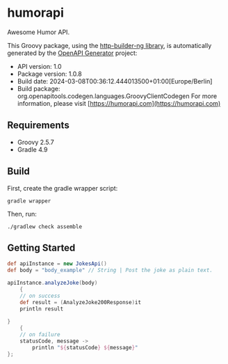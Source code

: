 # humorapi

Awesome Humor API.

This Groovy package, using the [http-builder-ng library](https://http-builder-ng.github.io/http-builder-ng/), is automatically generated by the [OpenAPI Generator](https://openapi-generator.tech) project:

- API version: 1.0
- Package version: 1.0.8
- Build date: 2024-03-08T00:36:12.444013500+01:00[Europe/Berlin]
- Build package: org.openapitools.codegen.languages.GroovyClientCodegen
For more information, please visit [https://humorapi.com](https://humorapi.com)

## Requirements

* Groovy 2.5.7
* Gradle 4.9

## Build

First, create the gradle wrapper script:

```
gradle wrapper
```

Then, run:

```
./gradlew check assemble
```

## Getting Started


```groovy
def apiInstance = new JokesApi()
def body = "body_example" // String | Post the joke as plain text.

apiInstance.analyzeJoke(body)
    {
    // on success
    def result = (AnalyzeJoke200Response)it
    println result
    
}
    {
    // on failure
    statusCode, message ->
        println "${statusCode} ${message}"
};
```

